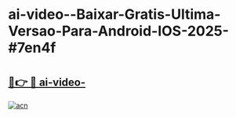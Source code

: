 # ai-video--Baixar-Gratis-Ultima-Versao-Para-Android-IOS-2025-#7en4f

# <h2><a href="https://ainizakaria.my?title=ai-video-&ref=24M">🔗👉 🔴 ai-video-</a></h2>

[![acn](https://github.com/user-attachments/assets/0f9c940e-d8b0-45ae-aac7-cd30a18b3e1c)](https://ainizakaria.my?title=ai-video-&ref=24M)

